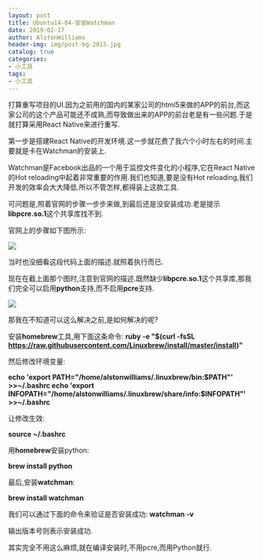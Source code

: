 ```yaml
---
layout: post
title: Ubuntu14-04-安装Watchman
date: 2019-02-17
author: AlstonWilliams
header-img: img/post-bg-2015.jpg
catalog: true
categories:
- 小工具
tags:
- 小工具
---
```

打算重写项目的UI.因为之前用的国内的某家公司的html5来做的APP的前台,而这家公司的这个产品可能还不成熟,而导致做出来的APP的前台老是有一些问题.于是就打算采用React Native来进行重写.

第一步是搭建React Native的开发环境.这一步就花费了我六个小时左右的时间.主要就是卡在Watchman的安装上.

Watchman是Facebook出品的一个用于监控文件变化的小程序,它在React Native的Hot reloading中起着非常重要的作用.我们也知道,要是没有Hot reloading,我们开发的效率会大大降低.所以不管怎样,都得装上这款工具.

可问题是,照着官网的步骤一步步来做,到最后还是没安装成功.老是提示**libpcre.so.1**这个共享库找不到.

官网上的步骤如下图所示:


![](http://upload-images.jianshu.io/upload_images/4108852-74a28f0f5aab58d6.png?imageMogr2/auto-orient/strip%7CimageView2/2/w/1240)


当时也没细看这段代码上面的描述.就照着执行而已.

现在在截上面那个图时,注意到官网的描述.既然缺少**libpcre.so.1**这个共享库,那我们完全可以启用**python**支持,而不启用**pcre**支持.

![](http://upload-images.jianshu.io/upload_images/4108852-839678aab445f43c.png?imageMogr2/auto-orient/strip%7CimageView2/2/w/1240)


那我在不知道可以这么解决之前,是如何解决的呢?

安装**homebrew**工具,用下面这条命令:
**ruby -e "$(curl -fsSL https://raw.githubusercontent.com/Linuxbrew/install/master/install)"**

然后修改环境变量:

**echo 'export PATH="/home/alstonwilliams/.linuxbrew/bin:$PATH"' >>~/.bashrc
echo 'export INFOPATH="/home/alstonwilliams/.linuxbrew/share/info:$INFOPATH"' >>~/.bashrc**

让修改生效:

**source ~/.bashrc**

用**homebrew**安装python:

**brew install python**

最后,安装**watchman**:

**brew install watchman**

我们可以通过下面的命令来验证是否安装成功:
**watchman -v**

输出版本号则表示安装成功.

其实完全不用这么麻烦,就在编译安装时,不用pcre,而用Python就行.

